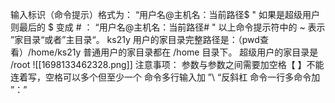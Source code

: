 输入标识（命令提示）格式为：
	“用户名@主机名：当前路径$  "
	如果是超级用户则最后的 $ 变成 # ：
	“用户名@主机名：当前路径#  "
	以上命令提示符中的 ~ 表示 ”家目录“或者”主目录“。
	ks21y 用户的家目录完整路径是：（pwd查看）/home/ks21y
		普通用户的家目录都在  /home 目录下。
		超级用户的家目录是 /root
		![[1698133462328.png]]
注意事项：
	参数与参数之间需要加空格【  】不能连着写，空格可以多个但至少一个
	命令多行输入加  ”\ “反斜杠
	命令一行多命令加 ”：”